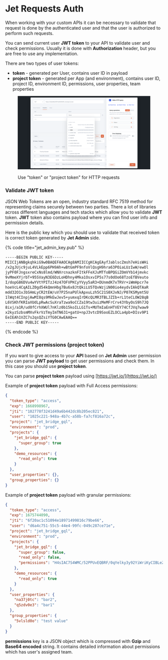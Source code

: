 # Jet Requests Auth

When working with your custom APIs it can be necessary to validate that request is done by the authenticated user and that the user is authorized to perform such requests.&#x20;

You can send current user **JWT token** to your API to validate user and check permissions. Usually it is done with **Authorization** header, but you are free to use any implementation.

There are two types of user tokens:

* **token** - generated per User, contains user ID in payload
* **project token** - generated per App (and environment), contains user ID, project ID, environment ID, permissions, user properties, team properties

<figure><img src="../../../.gitbook/assets/image (2) (6).png" alt=""><figcaption><p>Use "token" or "project token" for HTTP requests</p></figcaption></figure>

### Validate JWT token

JSON Web Tokens are an open, industry standard RFC 7519 method for representing claims securely between two parties. There a lot of libraries across different languages and tech stacks which allow you to validate **JWT** token. **JWT** token also contains payload where you can find user info and permission details.

Here is the public key which you should use to validate that received token is correct token generated by **Jet Admin** side.

{% code title="jet_admin_key.pub" %}
```
-----BEGIN PUBLIC KEY-----
MIICIjANBgkqhkiG9w0BAQEFAAOCAg8AMIICCgKCAgEAyfJablscZmsh7eHisWHi
/x2gJUjc9juL4VLkEpp6PH9Ah+wBtGmPF9nfoVlQsgH9hra63POiaLUzIwW/ewOl
jyPF0FJngsxreCxNs8lmd/WNXrcnazknFItkFFeXJuMTfoBPQGiZOmVYb14jmvkc
9vMmeXYjrbT+95SVayN3E6DzLoHDhny4Mka1OsxvIP5s77s0dOo68TzoEfBVeuto
I/dopG86DVu4wYVtYPITzJ4z47OFVPKCyYVyy5aR3+DUnmdK7xTRVr+iWmHpcr7e
hoeVcL4CqAILZ0gd54kQmnHbg7Bu6x8JtQkiLU5TQvWzjiN00io4eydvIAkQTAaR
mdd32O1vJbSHmLyCR2tEW/uV7P25naPUlkApxuLzh5C21S0XJxNJ/P07KSMymt5U
1lWqt4CInpjAwMI8qs9MkEwJev5+yumxqIrDKcQLMR3TBLJZIb+rL1teCLOW28qB
L6VSKhfKRIaXUdLpRwAcSuXraTzwa9oCCZa19tw3uizMeMFrCrv43YbyOsS9h7JQ
8ixj/a1R/ud0fCrhXWUl7nKlz0b15koILLG1Ts+MUTmIaEnHTVEY74CfJVq7waw9
x2kyzSzbsmMXvFkrVzTmyImTN631+gatU+npJ3vtcD9SooEZLOCLa4pb+DIsv9P1
EeIEAh1VZC7s2qsQZsiYTG0CAwEAAQ==
-----END PUBLIC KEY-----
```
{% endcode %}

### Check JWT permissions (project token)

If you want to give access to your **API** based on **Jet Admin** user permission you can parse **JWT payload** to get user permissions and check them. In this case you should use **project token**.

You can parse **project token** payload using [https://jwt.io/](https://jwt.io/)

Example of **project token** payload with Full Access permissions:

```json
{
  "token_type": "access",
  "exp": 1668998967,
  "jti": "102778f3241d49a6b442dc8b205ec821",
  "user": "1025c221-948a-4b7c-a58b-fa7cf816a72c",
  "project": "jet_bridge_gql",
  "environment": "prod",
  "projects": {
    "jet_bridge_gql": {
      "super_group": true
    },
    "demo_resources": {
      "read_only": true
    }
  },
  "user_properties": {},
  "group_properties": {}
}
```

Example of **project token** payload with granular permissions:

```json
{
  "token_type": "access",
  "exp": 1675744090,
  "jti": "6f20ac1c51094e18971499816c79be66",
  "user": "d6a4c751-55c5-44e4-99fc-049c287ce71e",
  "project": "jet_bridge_gql",
  "environment": "prod",
  "projects": {
    "jet_bridge_gql": {
      "super_group": false,
      "read_only": false,
      "permissions": "H4sIAC7S4WMC/52PPUvEQBRF/0qYelky3y92YiWriKyCIBLeZN6YuNkkzIwGlf3vJp1YbGF1L5xb3PP8zSaKxy6lbhzq/DkRuyjYcfTUs03xm43ujZq80tBFcpio/pCD2eKM0ac/Y2zyEmldx9mvMFIa32NDdR4PNNQtpnalTSVRWArcVt4EFGjF0oArlNwaRRx0CSWGpnHgXcmlkLQ0ERDJO7DstCn+oYBdzOh6qg3vvrY4Tbv54ebx+vLwmk3c3dfZ9bdPIuzbfdRX9s4MZ/zO2IEBI5XhUC6PFztHiBC0MUZzIq68BNRCQaW1h4oHTmADKYE8uMXYsdPLD+tKZ+ShAQAA"
    },
    "demo_resources": {
      "read_only": true
    }
  },
  "user_properties": {
    "na37j0tc": "bar2",
    "q5zdv0e3": "bar1"
  },
  "group_properties": {
    "5vlsld0o": "test value"
  }
}
```

**permissions** key is a JSON object which is compressed with **Gzip** and **Base64 encoded** string. It contains detailed information about permissions which has user's assigned team.
